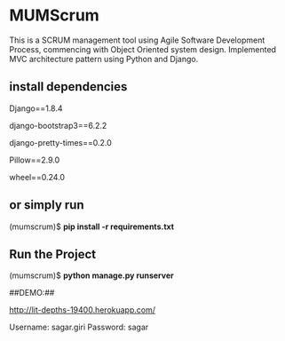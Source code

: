 # MUMScrum #

This is a SCRUM management tool using Agile Software Development Process, commencing with Object Oriented system design. Implemented MVC architecture pattern using Python and Django.

## install dependencies ##

Django==1.8.4

django-bootstrap3==6.2.2

django-pretty-times==0.2.0

Pillow==2.9.0

wheel==0.24.0
## or simply run ##

<path to project>(mumscrum)$ **pip install -r requirements.txt**

## Run the Project ##
<path to project>(mumscrum)$ **python manage.py runserver**

##DEMO:##

http://lit-depths-19400.herokuapp.com/

Username: sagar.giri 
Password: sagar

